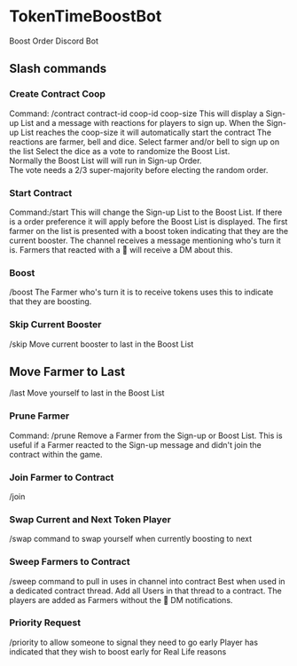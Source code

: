 # TokenTimeBoostBot

Boost Order Discord Bot

## Slash commands ##

### Create Contract Coop ###

Command: /contract contract-id coop-id coop-size
This will display a Sign-up List and a message with reactions for
players to sign up.
When the Sign-up List reaches the coop-size it will automatically
start the contract
The reactions are farmer, bell and dice.
Select farmer and/or bell to sign up on the list
Select the dice as a vote to randomize the Boost List.  
Normally the Boost List will will run in Sign-up Order.  
The vote needs a 2/3 super-majority before electing the random order.

### Start Contract ###

Command:/start
This will change the Sign-up List to the Boost List. If there is a
order preference it will apply before the Boost List is displayed.
The first farmer on the list is presented with a boost token indicating
that they are the current booster.
The channel receives a message mentioning who's turn it is.
Farmers that reacted with a 🔔 will receive a DM about this.

### Boost ###

/boost
The Farmer who's turn it is to receive tokens uses this to indicate that they
are boosting.  

### Skip Current Booster ###

/skip
Move current booster to last in the Boost List

## Move Farmer to Last ###

/last
Move yourself to last in the Boost List

### Prune Farmer ###

Command: /prune
Remove a Farmer from the Sign-up or Boost List.
This is useful if a Farmer reacted to the Sign-up message and didn't join
the contract within the game.

### Join Farmer to Contract ###

/join

### Swap Current and Next Token Player ###

/swap command to swap yourself when currently boosting to next

### Sweep Farmers to Contract ###

/sweep command to pull in uses in channel into contract
Best when used in a dedicated contract thread.
Add all Users in that thread to a contract. The players are added
as Farmers without the 🔔 DM notifications.

### Priority Request ###

/priority to allow someone to signal they need to go early
Player has indicated that they wish to boost early for
Real Life reasons
